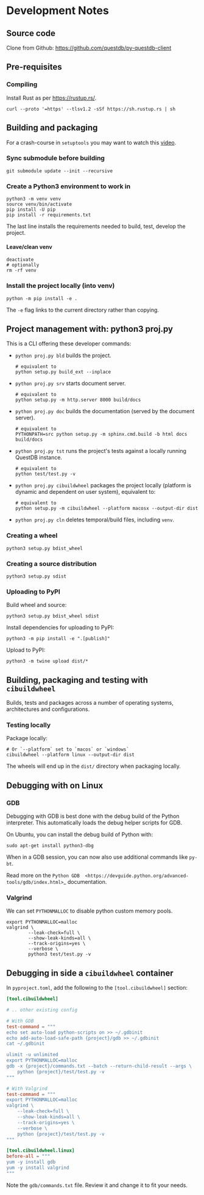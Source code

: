 # Development Notes

## Source code

Clone from Github: https://github.com/questdb/py-questdb-client


## Pre-requisites

### Compiling

Install Rust as per https://rustup.rs/.

```shell
curl --proto '=https' --tlsv1.2 -sSf https://sh.rustup.rs | sh
```


## Building and packaging

For a crash-course in `setuptools` you may want to watch this 
[video](https://www.youtube.com/watch?v=GIF3LaRqgXo&ab_channel=CodingTech>).

### Sync submodule before building

```shell
git submodule update --init --recursive
```

### Create a Python3 environment to work in

```shell
python3 -m venv venv
source venv/bin/activate
pip install -U pip
pip install -r requirements.txt
```

The last line installs the requirements needed to build, test, develop the project.

#### Leave/clean venv

```shell
deactivate
# optionally 
rm -rf venv
```

### Install the project locally (into venv)

```shell
python -m pip install -e .
```

The `-e` flag links to the current directory rather than copying.


## Project management with: python3 proj.py

This is a CLI offering these developer commands:

- `python proj.py bld` builds the project.
    ```shell
    # equivalent to
    python setup.py build_ext --inplace
    ```
- `python proj.py srv` starts document server.
    ```shell
    # equivalent to
    python setup.py -m http.server 8000 build/docs
    ```
- `python proj.py doc` builds the documentation (served by the document server).
    ```shell
    # equivalent to
    PYTHONPATH=src python setup.py -m sphinx.cmd.build -b html docs build/docs
    ```
- `python proj.py tst` runs the project's tests against a locally running QuestDB instance.
    ```shell
    # equivalent to
    python test/test.py -v
    ```
- `python proj.py cibuildwheel` packages the project locally (platform is dynamic and
   dependent on user system), equivalent to:
    ```shell
    # equivalent to
    python setup.py -m cibuildwheel --platform macosx --output-dir dist
    ```
- `python proj.py cln` deletes temporal/build files, including `venv`.
        
  
### Creating a wheel

```shell
python3 setup.py bdist_wheel
```

### Creating a source distribution

```shell
python3 setup.py sdist
```

### Uploading to PyPI

Build wheel and source:

```shell
python3 setup.py bdist_wheel sdist
```

Install dependencies for uploading to PyPI:

```shell
python3 -m pip install -e ".[publish]"
```

Upload to PyPI:

```shell
python3 -m twine upload dist/*
```

## Building, packaging and testing with ``cibuildwheel``

Builds, tests and packages across a number of operating systems, architectures
and configurations.

### Testing locally

Package locally:

```shell
# Or `--platform` set to `macos` or `windows`
cibuildwheel --platform linux --output-dir dist
```

The wheels will end up in the ``dist/`` directory when packaging locally.


## Debugging with on Linux

### GDB

Debugging with GDB is best done with the debug build of the Python interpreter.
This automatically loads the debug helper scripts for GDB.

On Ubuntu, you can install the debug build of Python with:

```shell
sudo apt-get install python3-dbg
```

When in a GDB session, you can now also use additional commands like ``py-bt``.

Read more on the `Python GDB 
<https://devguide.python.org/advanced-tools/gdb/index.html>`_ documentation.

### Valgrind

We can set ``PYTHONMALLOC`` to disable python custom memory pools.

```shell
export PYTHONMALLOC=malloc
valgrind \
        --leak-check=full \
        --show-leak-kinds=all \
        --track-origins=yes \
        --verbose \
        python3 test/test.py -v
```

## Debugging in side a ``cibuildwheel`` container

In ``pyproject.toml``, add the following to the ``[tool.cibuildwheel]`` section:

```toml
[tool.cibuildwheel]

# .. other existing config

# With GDB
test-command = """
echo set auto-load python-scripts on >> ~/.gdbinit
echo add-auto-load-safe-path {project}/gdb >> ~/.gdbinit
cat ~/.gdbinit

ulimit -u unlimited
export PYTHONMALLOC=malloc
gdb -x {project}/commands.txt --batch --return-child-result --args \
    python {project}/test/test.py -v
"""

# With Valgrind
test-command = """
export PYTHONMALLOC=malloc
valgrind \
    --leak-check=full \
    --show-leak-kinds=all \
    --track-origins=yes \
    --verbose \
    python {project}/test/test.py -v
"""

[tool.cibuildwheel.linux]
before-all = """
yum -y install gdb
yum -y install valgrind
"""
```

Note the ``gdb/commands.txt`` file. Review it and change it to fit your needs.